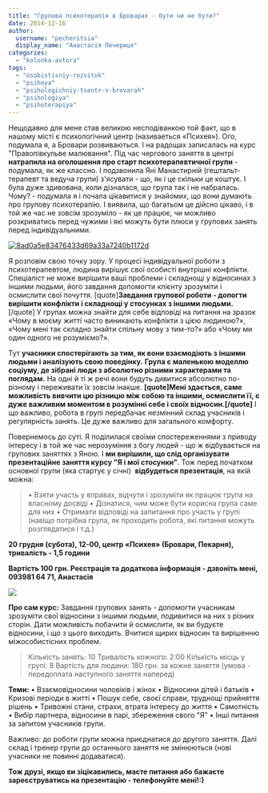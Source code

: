 ```yaml
---
title: "Групова психотерапія в Броварах - бути чи не бути?"
date: 2014-12-16
author: 
  username: "pecheritsia"
  display_name: "Анастасія Печериця"
categories: 
  - "kolonka-avtora"
tags: 
  - "osobistisniy-rozvitok"
  - "psiheya"
  - "psihologichniy-tsentr-v-brovarah"
  - "psihologiya"
  - "psihoterapiya"
---
```


Нещодавно для мене став великою несподіванкою той факт, що в нашому місті є психологічний центр (називаеться «Психея»). Ого, подумала я, а Бровари розвиваються. І на радощах записалась на курс "Правопівкульве малювання". Під час чергового заняття в центрі **натрапила на оголошення про старт психотерапевтичної групи** \- подумала, як же классно. І подзвонила Яні Манастирній (гештальт-терапевт та ведуча групи) з'ясувати - що, як і це скільки це коштує. І була дуже здивована, коли дізналася, що група так і не набралась. Чому? - подумала я і почала цікавитися у знайомих, що вони думають про групову психотерапію. І виявила, що багатьом це дійсно цікаво, і в той же час не зовсім зрозуміло - як це працює, чи можливо розкриватись перед чужими і які можуть бути плюси у групових занять перед індивідуальними.

[![8ad0a5e83476433d69a33a7240b1172d](https://mpz.brovary.org/wp-content/uploads/2014/12/8ad0a5e83476433d69a33a7240b1172d.jpg)](https://mpz.brovary.org/wp-content/uploads/2014/12/8ad0a5e83476433d69a33a7240b1172d.jpg)

Я розповім свою точку зору. У процесі індивідуальної роботи з психотерапевтом, людина вирішує свої особисті внутрішні конфлікти. Спеціаліст не може вирішити ваші проблеми і складнощі у відносинах з іншими людьми, його завдання допомогти клієнту зрозуміти і осмислити свої почуття. \[quote\]**Завдання групової роботи - допогти вирішити конфлікти і складнощі у стосунках з іншими людьми.**\[/quote\] У групах можна знайти для себе відповіді на питання на зразок «Чому в моєму житті часто виникають конфлікти з цією людиною?», «Чому мені так складно знайти спільну мову з тим-то?» або «Чому ми один одного не розуміємо?».

Тут **учасники спостерігають за тим, як вони взаємодіють з іншими людьми і аналізують свою поведінку.** **Група є маленькою моделлю соціуму, де зібрані люди з абсолютно різними характерами та поглядам.** На одні й ті ж речі вони будуть дивитися абсолютно по-різному і переживати їх зовсім інакше. **\[quote\]Мені здається, саме можливість вивчити цю різницю між собою та іншими, осмислити її, є дуже важливим моментом в розумінні себе і своїх відносин.\[/quote\]** І що важливо, робота в групі передбачає незмінний склад учасників і регулярність занять. Це дуже важливо для загального комфорту.

Повернемось до суті. Я поділилася своїми спостереженнями з приводу інтересу і в той же час нерозуміння з богу людей - що ж відбувається на групових заняттях з Яною. І **ми вирішили, що слід організувати презентаційне заняття курсу "Я і мої стосунки"**. Тож перед початком основної групи (яка стартує у січні)  **відбудеться презентація**, на якій можна:

> • Взяти участь у вправах, відчути і зрозуміти як працює група на власному досвіді • Дізнатися, чим може бути корисна група саме для них • Отримати відповіді на запитання про участь у групі (навіщо потрібна група, як проходить робота, які питання можуть розглядатися і т.д.)

**20 грудня (субота), 12-00, центр «Психея» (Бровари, Пекарня), тривалість - 1,5 години**

**Вартість 100 грн. Реєстрація та додаткова інформація - дзвоніть мені, 093981 64 71, Анастасія**

![](https://fbcdn-sphotos-a-a.akamaihd.net/hphotos-ak-xap1/v/t1.0-9/10849919_774372209266232_1416472959385286666_n.jpg?oh=19021c15ca1cce680235937f33ac9efa&oe=5546EEAB&__gda__=1426355063_2ab7347e348ae89daf203266b35816a4)

**Про сам курс:** Завдання групових занять - допомогти учасникам зрозуміти свої відносини з іншими людьми, подивитися на них з різних сторін. Дати можливість побачити й осмислити, як ви будуєте відносини, і що з цього виходить. Вчитися щирих відносин та вирішенню міжособистісних проблем.

> Кількість занять: 10 Тривалість кожного: 2:00 Кількість місць у групі: 8 Вартість для людини: 180 грн. за кожне заняття (умова - передоплата наступного заняття наперед)

**Теми:** • Взаємовідносини чоловіків і жінок • Відносини дітей і батьків • Кризові періоди в житті • Пошук себе, своєї справи, труднощі прийняття рішень • Тривожні стани, страхи, втрата інтересу до життя • Самотність • Вибір партнера, відносини в парі, збереження свого "Я" • Інші питання за запитом учасників групи.

Важливо: до роботи групи можна приєднатися до другого заняття. Далі склад і тренер групи до останнього заняття не змінюються (нові учасники не повинні додаватися).

**Тож друзі, якщо ви зіцікавились, маєте питання або бажаєте зареєструватись на презентацію - телефонуйте мені!:)**
